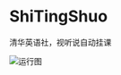 # ShiTingShuo
清华英语社，视听说自动挂课

![运行图](https://raw.githubusercontent.com/hyunsssssssss/ShiTingShuo/master/docs/pic.png)

